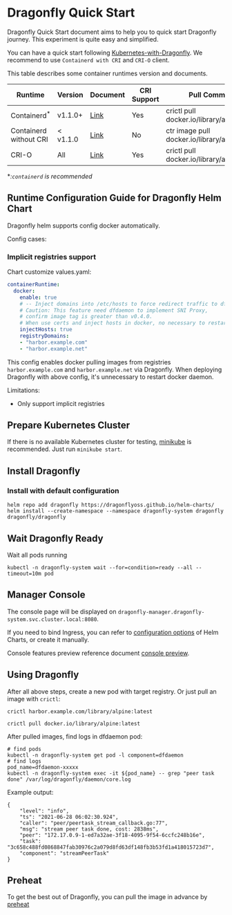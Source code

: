 # Dragonfly Quick Start

Dragonfly Quick Start document aims to help you to
quick start Dragonfly journey. This experiment is quite easy and
simplified.

You can have a quick start following
[Kubernetes-with-Dragonfly](./deployment/installation/kubernetes/README.md).
We recommend to use `Containerd with CRI` and `CRI-O` client.

This table describes some container runtimes version and documents.

<!-- markdownlint-disable -->
| Runtime | Version | Document | CRI Support | Pull Command |
| --- | --- | --- | --- | --- | 
| Containerd<sup>*</sup> | v1.1.0+ | [Link](runtime-integration/containerd/mirror.md) | Yes | crictl pull docker.io/library/alpine:latest |
| Containerd without CRI | < v1.1.0 | [Link](runtime-integration/containerd/proxy.md) | No | ctr image pull docker.io/library/alpine |
| CRI-O | All | [Link](runtime-integration/cri-o.md) | Yes | crictl pull docker.io/library/alpine:latest |
<!-- markdownlint-restore -->

**:`containerd` is recommended*

## Runtime Configuration Guide for Dragonfly Helm Chart

Dragonfly helm supports config docker automatically.

Config cases:

### Implicit registries support

Chart customize values.yaml:

```yaml
containerRuntime:
  docker:
    enable: true
    # -- Inject domains into /etc/hosts to force redirect traffic to dfdaemon.
    # Caution: This feature need dfdaemon to implement SNI Proxy,
    # confirm image tag is greater than v0.4.0.
    # When use certs and inject hosts in docker, no necessary to restart docker daemon.
    injectHosts: true
    registryDomains:
    - "harbor.example.com"
    - "harbor.example.net"
```

This config enables docker pulling images from registries
`harbor.example.com` and `harbor.example.net` via Dragonfly.
When deploying Dragonfly with above config, it's unnecessary to restart docker daemon.

Limitations:

* Only support implicit registries

## Prepare Kubernetes Cluster

If there is no available Kubernetes cluster for testing,
[minikube](https://minikube.sigs.k8s.io/docs/start/) is
recommended. Just run `minikube start`.

## Install Dragonfly

### Install with default configuration

```shell
helm repo add dragonfly https://dragonflyoss.github.io/helm-charts/
helm install --create-namespace --namespace dragonfly-system dragonfly dragonfly/dragonfly
```

## Wait Dragonfly Ready

Wait all pods running

```shell
kubectl -n dragonfly-system wait --for=condition=ready --all --timeout=10m pod
```

## Manager Console

The console page will be displayed on
`dragonfly-manager.dragonfly-system.svc.cluster.local:8080`.

If you need to bind Ingress, you can refer to
[configuration options](https://artifacthub.io/packages/helm/dragonfly/dragonfly#values)
of Helm Charts, or create it manually.

Console features preview reference document [console preview](design/manager.md).

## Using Dragonfly

After all above steps, create a new pod with target registry.
Or just pull an image with `crictl`:

```shell
crictl harbor.example.com/library/alpine:latest
```

```shell
crictl pull docker.io/library/alpine:latest
```

After pulled images, find logs in dfdaemon pod:

```shell
# find pods
kubectl -n dragonfly-system get pod -l component=dfdaemon
# find logs
pod_name=dfdaemon-xxxxx
kubectl -n dragonfly-system exec -it ${pod_name} -- grep "peer task done" /var/log/dragonfly/daemon/core.log
```

Example output:

```shell
{
    "level": "info",
    "ts": "2021-06-28 06:02:30.924",
    "caller": "peer/peertask_stream_callback.go:77",
    "msg": "stream peer task done, cost: 2838ms",
    "peer": "172.17.0.9-1-ed7a32ae-3f18-4095-9f54-6ccfc248b16e",
    "task": "3c658c488fd0868847fab30976c2a079d8fd63df148fb3b53fd1a418015723d7",
    "component": "streamPeerTask"
}
```

## Preheat

To get the best out of Dragonfly, you can pull the image in advance by [preheat](preheat/README.md)
